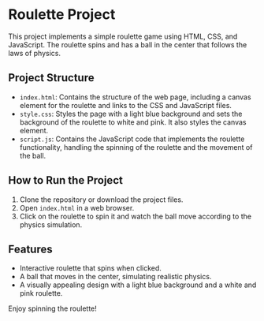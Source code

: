 # Roulette Project

This project implements a simple roulette game using HTML, CSS, and JavaScript. The roulette spins and has a ball in the center that follows the laws of physics.

## Project Structure

- `index.html`: Contains the structure of the web page, including a canvas element for the roulette and links to the CSS and JavaScript files.
- `style.css`: Styles the page with a light blue background and sets the background of the roulette to white and pink. It also styles the canvas element.
- `script.js`: Contains the JavaScript code that implements the roulette functionality, handling the spinning of the roulette and the movement of the ball.

## How to Run the Project

1. Clone the repository or download the project files.
2. Open `index.html` in a web browser.
3. Click on the roulette to spin it and watch the ball move according to the physics simulation.

## Features

- Interactive roulette that spins when clicked.
- A ball that moves in the center, simulating realistic physics.
- A visually appealing design with a light blue background and a white and pink roulette.

Enjoy spinning the roulette!